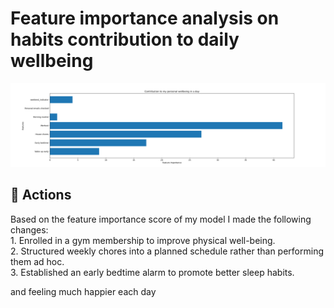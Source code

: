 # Feature importance analysis on habits contribution to daily wellbeing

![Feature Importance](Priority_on_Habits.png)

## 📌 Actions
Based on the feature importance score of my model I made the following changes:  
    1. Enrolled in a gym membership to improve physical well-being.  
    2. Structured weekly chores into a planned schedule rather than performing them ad hoc.  
    3. Established an early bedtime alarm to promote better sleep habits.  

and feeling much happier each day